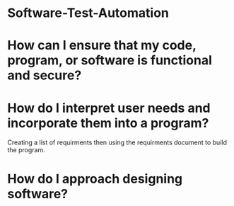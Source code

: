 # Software-Test-Automation

# How can I ensure that my code, program, or software is functional and secure?


# How do I interpret user needs and incorporate them into a program?
Creating a list of requirments then using the requirments document to build the program.


# How do I approach designing software?
